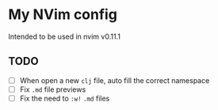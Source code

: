 # My NVim config

Intended to be used in nvim v0.11.1

## TODO
- [ ] When open a new `clj` file, auto fill the correct namespace
- [ ] Fix `.md` file previews
- [ ] Fix the need to `:w!` `.md` files
